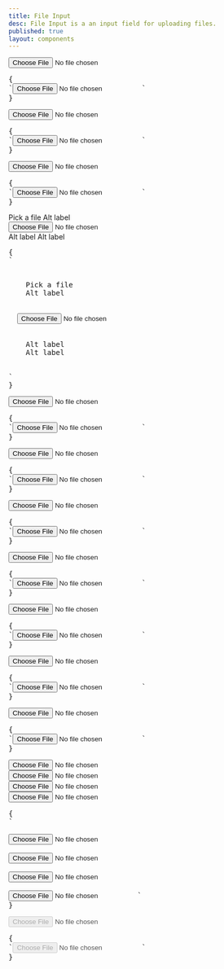 ```yaml
---
title: File Input
desc: File Input is a an input field for uploading files.
published: true
layout: components
---
```


<script>
  import Component from "$components/Component.svelte"
  import ClassTable from "$components/ClassTable.svelte"
  import BrowserSupport from "$components/BrowserSupport.svelte"
  import { prefix } from '$lib/stores';
  import { replace } from '$lib/actions';
</script>

<ClassTable
data="{[
  { type:'component', class: 'form-control', desc: 'Container element' },
  { type:'component', class: 'label', desc: 'For helper text' },
  { type:'component', class: 'file-input', desc: 'For <input> element' },
  { type:'modifier', class: 'file-input-bordered', desc: 'Adds border to input' },
  { type:'modifier', class: 'file-input-ghost', desc: 'Adds ghost style to input' },
  { type:'modifier', class: 'file-input-primary', desc: 'Adds `primary` color to input' },
  { type:'modifier', class: 'file-input-secondary', desc: 'Adds `secondary` color to input' },
  { type:'modifier', class: 'file-input-accent', desc: 'Adds `accent` color to input' },
  { type:'modifier', class: 'file-input-info', desc: 'Adds `info` color to input' },
  { type:'modifier', class: 'file-input-success', desc: 'Adds `success` color to input' },
  { type:'modifier', class: 'file-input-warning', desc: 'Adds `warning` color to input' },
  { type:'modifier', class: 'file-input-error', desc: 'Adds `error` color to input' },
  { type:'responsive', class: 'file-input-lg', desc: 'Large size for input' },
  { type:'responsive', class: 'file-input-md', desc: 'Medium (default) size for input' },
  { type:'responsive', class: 'file-input-sm', desc: 'Small size for input' },
  { type:'responsive', class: 'file-input-xs', desc: 'Extra small size for input' },
]}"
/>

<Component title="File input">
<input type="file" class="file-input w-full max-w-xs" />
<pre slot="html" use:replace={{ to: $prefix }}>{
`<input type="file" class="$$file-input w-full max-w-xs" />`
}</pre>
</Component>

<Component title="File input with border">
<input type="file" class="file-input file-input-bordered w-full max-w-xs" />
<pre slot="html" use:replace={{ to: $prefix }}>{
`<input type="file" class="$$file-input $$file-input-bordered w-full max-w-xs" />`
}</pre>
</Component>

<Component title="Ghost (no background)">
<input type="file" class="file-input file-input-ghost w-full max-w-xs" />
<pre slot="html" use:replace={{ to: $prefix }}>{
`<input type="file" class="$$file-input $$file-input-ghost w-full max-w-xs" />`
}</pre>
</Component>

<Component title="With form-control and labels">
<label class="form-control w-full max-w-xs">
  <div class="label">
    <span class="label-text">Pick a file</span>
    <span class="label-text-alt">Alt label</span>
  </div>
  <input type="file" class="file-input file-input-bordered w-full max-w-xs" />
  <div class="label">
    <span class="label-text-alt">Alt label</span>
    <span class="label-text-alt">Alt label</span>
  </div>
</label>
<pre slot="html" use:replace={{ to: $prefix }}>{
`<label class="$$form-control w-full max-w-xs">
  <div class="$$label">
    <span class="$$label-text">Pick a file</span>
    <span class="$$label-text-alt">Alt label</span>
  </div>
  <input type="file" class="$$file-input $$file-input-bordered w-full max-w-xs" />
  <div class="$$label">
    <span class="$$label-text-alt">Alt label</span>
    <span class="$$label-text-alt">Alt label</span>
  </div>
</label>`
}</pre>
</Component>

<Component title="Primary color">
<input type="file" class="file-input file-input-bordered file-input-primary w-full max-w-xs" />
<pre slot="html" use:replace={{ to: $prefix }}>{
`<input type="file" class="$$file-input $$file-input-bordered $$file-input-primary w-full max-w-xs" />`
}</pre>
</Component>

<Component title="Secondary color">
<input type="file" class="file-input file-input-bordered file-input-secondary w-full max-w-xs" />
<pre slot="html" use:replace={{ to: $prefix }}>{
`<input type="file" class="$$file-input $$file-input-bordered $$file-input-secondary w-full max-w-xs" />`
}</pre>
</Component>

<Component title="Accent color">
<input type="file" class="file-input file-input-bordered file-input-accent w-full max-w-xs" />
<pre slot="html" use:replace={{ to: $prefix }}>{
`<input type="file" class="$$file-input $$file-input-bordered $$file-input-accent w-full max-w-xs" />`
}</pre>
</Component>

<Component title="Info color">
<input type="file" class="file-input file-input-bordered file-input-info w-full max-w-xs" />
<pre slot="html" use:replace={{ to: $prefix }}>{
`<input type="file" class="$$file-input $$file-input-bordered $$file-input-info w-full max-w-xs" />`
}</pre>
</Component>

<Component title="Success color">
<input type="file" class="file-input file-input-bordered file-input-success w-full max-w-xs" />
<pre slot="html" use:replace={{ to: $prefix }}>{
`<input type="file" class="$$file-input $$file-input-bordered $$file-input-success w-full max-w-xs" />`
}</pre>
</Component>

<Component title="Warning color">
<input type="file" class="file-input file-input-bordered file-input-warning w-full max-w-xs" />
<pre slot="html" use:replace={{ to: $prefix }}>{
`<input type="file" class="$$file-input $$file-input-bordered $$file-input-warning w-full max-w-xs" />`
}</pre>
</Component>

<Component title="Error color">
<input type="file" class="file-input file-input-bordered file-input-error w-full max-w-xs" />
<pre slot="html" use:replace={{ to: $prefix }}>{
`<input type="file" class="$$file-input $$file-input-bordered $$file-input-error w-full max-w-xs" />`
}</pre>
</Component>

<Component title="Sizes">
<div class="flex flex-col gap-4 w-full items-center">
  <input type="file" class="file-input file-input-bordered file-input-xs w-full max-w-xs" />
  <input type="file" class="file-input file-input-bordered file-input-sm w-full max-w-xs" />
  <input type="file" class="file-input file-input-bordered file-input-md w-full max-w-xs" />
  <input type="file" class="file-input file-input-bordered file-input-lg w-full max-w-xs" />
</div>
<pre slot="html" use:replace={{ to: $prefix }}>{
`
<!-- xs -->
<input type="file" class="$$file-input $$file-input-bordered $$file-input-xs w-full max-w-xs" />
<!-- sm -->
<input type="file" class="$$file-input $$file-input-bordered $$file-input-sm w-full max-w-xs" />
<!-- md -->
<input type="file" class="$$file-input $$file-input-bordered $$file-input-md w-full max-w-xs" />
<!-- lg -->
<input type="file" class="$$file-input $$file-input-bordered $$file-input-lg w-full max-w-xs" />`
}</pre>
</Component>

<Component title="Disabled">
<input type="file" placeholder="You can't touch this" class="file-input file-input-bordered w-full max-w-xs" disabled />
<pre slot="html" use:replace={{ to: $prefix }}>{
`<input type="file" placeholder="You can't touch this" class="$$file-input $$file-input-bordered w-full max-w-xs" disabled />`
}</pre>
</Component>
